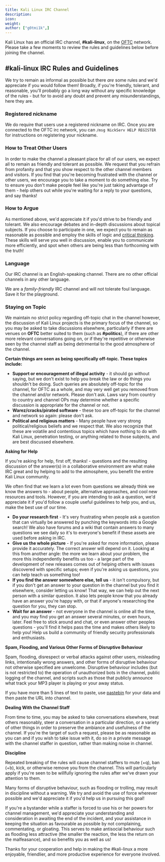 ```yaml
---
title: Kali Linux IRC Channel
description:
icon:
weight:
author: ["g0tmi1k",]
---
```


Kali Linux has an official IRC channel, **#kali-linux**, on the [OFTC](https://oftc.net/) network. Please take a few moments to review the rules and guidelines below before joining the channel.

## #kali-linux IRC Rules and Guidelines

We try to remain as informal as possible but there _are_ some rules and we'd appreciate if you would follow them! Broadly, if you're friendly, tolerant, and reasonable, you'll probably go a long way without any specific knowledge of the rules - but for to avoid any doubt and prevent any misunderstandings, here they are.

### Registered nickname

We do require that users use a registered nickname on IRC. Once you are connected to the OFTC irc network, you can `/msg NickServ HELP REGISTER` for instructions on registering your nickname.

### How to Treat Other Users

In order to make the channel a pleasant place for all of our users, we expect all to remain as friendly and tolerant as possible. We request that you refrain from profanity and that you show respect to the other channel members and visitors. If you find that you're becoming frustrated with the channel or other users, we encourage you to take a moment to do something else. Try to ensure you don't make people feel like you're just taking advantage of them - help others out while you're waiting for a reply to your questions, and say thanks!

### How to Argue

As mentioned above, we'd appreciate it if you'd strive to be friendly and tolerant. We also encourage debates and in-depth discussions about topical subjects. If you choose to participate in one, we expect you to remain as reasonable as possible and employ the skills of logic and [critical thinking](https://www.criticalthinking.org/). These skills will serve you well in discussion, enable you to communicate more efficiently, and spot when others are being less than forthcoming with the truth!

### Language

Our IRC channel is an English-speaking channel. There are no other official channels in any other language.

We are a _family-friendly_ IRC channel and will not tolerate foul language. Save it for the playground.

### Staying on Topic

We maintain no strict policy regarding off-topic chat in the channel however, the discussion of Kali Linux projects is the primary focus of the channel, so you may be asked to take discussions elsewhere, particularly if there are venues on **OFTC** better suited to them (such as **#politics**), if there are other more relevant conversations going on, or if they're repetitive or otherwise seen by the channel staff as being detrimental to the good atmosphere of the channel.

**Certain things are seen as being specifically off-topic. These topics include:**

- **Support or encouragement of illegal activity** - it should go without saying, but we don't exist to help you break the law or do things you shouldn't be doing. Such queries are absolutely off-topic for the channel, for OFTC as a whole, and may very well get you removed from the channel and/or network. Please don't ask. Laws vary from country to country and channel OPs may determine whether a specific discussion is appropriate for the channel or not.
- **Warez/cracks/pirated software** - these too are off-topic for the channel and network so again: please don't ask.
- **Political and religious matters** - Many people have very strong political/religious beliefs and we respect that. We also recognize that these are volatile and contentious topics which have nothing to do with Kali Linux, penetration testing, or anything related to those subjects, and are best discussed elsewhere.

**Asking for Help**

If you're asking for help, first off, thanks! - questions and the resulting discussion of the answer(s) in a collaborative environment are what make IRC great and by helping to add to the atmosphere, you benefit the entire Kali Linux community.

We often find that we learn a lot even from questions we already think we know the answers to - about people, alternative approaches, and cool new resources and tools. However, if you are intending to ask a question, we'd appreciate it if you'd follow a couple useful guidelines to help you, and us, make the best use of our time.

- **Do your research first** - It's very frustrating when people ask a question that can virtually be answered by punching the keywords into a Google search! We also have forums and a wiki that contain answers to many questions we see daily so it's to everyone's benefit if these assets are used before asking in IRC.
- **Give us the whole picture** - If you're asked for more information, please provide it accurately. The correct answer will depend on it. Looking at this from another angle: the more we learn about your problem, the more this independently benefits us too - a large part of the development of new releases comes out of helping others with issues discovered with specific setups; even if you're asking us questions, you can help teach us something too!
- **If you find the answer somewhere else, tell us** - it isn't compulsory, but if you don't get an answer to your question in the channel but you find it elsewhere, consider letting us know! That way, we can help out the next person with a similar question. It also lets people know that you already have an answer you're happy with, or that if anyone's researching the question for you, they can stop.
- **Wait for an answer** - not everyone in the channel is online all the time, and you may find you get an answer several minutes, or even hours, later. Feel free to stick around and chat, or even answer other peoples questions - you'll find it helps pass the time and makes others likely to help you! Help us build a community of friendly security professionals and enthusiasts.

**Spam, Flooding, and Various Other Forms of Disruptive Behaviour**

Spam, flooding, disrespect or verbal attacks against other users, misleading links, intentionally wrong answers, and other forms of disruptive behaviour not otherwise specified are unwelcome. Disruptive behaviour includes (but is not restricted to) the operation of unauthorized bots in the channel, public logging of the channel, and scripts such as those that publicly announce what track your MP3 player is playing or your away status.

If you have more than 5 lines of text to paste, use [pastebin](https://pastebin.com/) for your data and then paste the URL into channel.

**Dealing With the Channel Staff**

From time to time, you may be asked to take conversations elsewhere, treat others reasonably, steer a conversation in a particular direction, or a variety of other things in order to preserve the ambiance and usefulness of the channel. If you're the target of such a request, please be as reasonable as you can and if you wish to take issue with it, do so in a private message with the channel staffer in question, rather than making noise in channel.

**Discipline**

Repeated breaking of the rules will cause channel staffers to mute (+q), ban (+b), kick, or otherwise remove you from the channel. This will particularly apply if you're seen to be willfully ignoring the rules after we've drawn your attention to them.

Many forms of disruptive behaviour, such as flooding or trolling, may result in discipline without a warning. We try and avoid the use of force wherever possible and we'd appreciate it if you'd help us in pursuing this goal!

If you're a bystander while a staffer is forced to use his or her powers for channel management, we'd appreciate your understanding and consideration in awaiting the end of the incident, and your assistance in keeping the situation as favourable as possible by not complaining, commentating, or gloating. This serves to make antisocial behaviour such as flooding less attractive (the smaller the reaction, the less the return on the malfeasance), and so benefits you as well as us!

Thanks for your cooperation and help in making the #kali-linux a more enjoyable, friendlier, and more productive experience for everyone involved.
